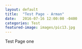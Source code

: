 ```yaml
---
layout: default
title:  "Test Page - Arman"
date:   2016-07-16 12:00:00 -0400
categories: Test
featured-image: images/pic13.jpg
---
```

Test Page one 